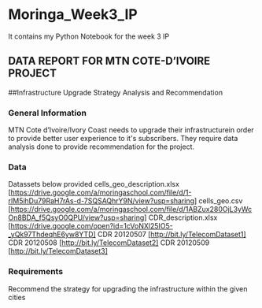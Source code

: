 # Moringa_Week3_IP
It contains my Python Notebook for the week 3 IP
## DATA REPORT FOR MTN COTE-D’IVOIRE PROJECT


##Infrastructure Upgrade Strategy Analysis and Recommendation
### General Information
MTN Cote d’Ivoire/Ivory Coast needs to upgrade their infrastructurein order to provide better user experience to it's subscribers. They require data analysis done to provide recommendation for the project.

### Data
Datassets below provided
cells_geo_description.xlsx [https://drive.google.com/a/moringaschool.com/file/d/1-rIM5ihDu79RaH7rAs-d-7SQSAQhrY9N/view?usp=sharing]
cells_geo.csv [https://drive.google.com/a/moringaschool.com/file/d/1ABZux280OjL3yWcOn8BDA_f5QsyO0QPU/view?usp=sharing]
CDR_description.xlsx [https://drive.google.com/open?id=1cVoNXl25IO5-_yQk97ThdeqhE6yw8YTD]
CDR 20120507 [http://bit.ly/TelecomDataset1]
CDR 20120508 [http://bit.ly/TelecomDataset2]
CDR 20120509 [http://bit.ly/TelecomDataset3]


### Requirements

Recommend the strategy for upgrading the infrastructure within the given cities
